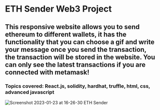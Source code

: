 # ETH Sender Web3 Project
## This responsive website allows you to send ethereum to different wallets, it has the functionality that you can choose a gif and write your message once you send the transaction, the transaction will be stored in the website. You can only see the latest transactions if you are connected with metamask!

### Topics covered: React.js, solidity, hardhat, truffle, html, css, advanced javascript
![Screenshot 2023-01-23 at 16-26-30 ETH Sender](https://user-images.githubusercontent.com/103978285/214153594-399837d7-4226-4945-bd9a-457a31cc1856.png)
